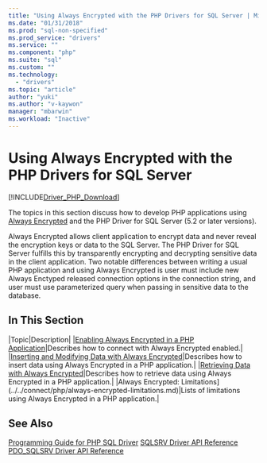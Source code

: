 ```yaml
---
title: "Using Always Encrypted with the PHP Drivers for SQL Server | Microsoft Docs"
ms.date: "01/31/2018"
ms.prod: "sql-non-specified"
ms.prod_service: "drivers"
ms.service: ""
ms.component: "php"
ms.suite: "sql"
ms.custom: ""
ms.technology: 
  - "drivers"
ms.topic: "article"
author: "yuki"
ms.author: "v-kaywon"
manager: "mbarwin"
ms.workload: "Inactive"
---
```

# Using Always Encrypted with the PHP Drivers for SQL Server
[!INCLUDE[Driver_PHP_Download](../../includes/driver_php_download.md)]

The topics in this section discuss how to develop PHP applications using [Always Encrypted](https://docs.microsoft.com/en-us/sql/relational-databases/security/encryption/always-encrypted-database-engine) and the PHP Driver for SQL Server (5.2 or later versions).

Always Encrypted allows client application to encrypt data and never reveal the encryption keys or data to the SQL Server. The PHP Driver for SQL Server fulfills this by transparently encrypting and decrypting sensitive data in the client application. Two notable differences between writing a usual PHP application and using Always Encrypted is user must include new Always Enctyped released connection options in the connection string, and user must use parameterized query when passing in sensitive data to the database.

## In This Section

|Topic|Description|
|[Enabling Always Encrypted in a PHP Application](../../connect/php/enabling-always-encrypted-php-application.md)|Describes how to connect with Always Encrypted enabled.|
|[Inserting and Modifying Data with Always Encrypted](../../connect/php/inserting-data-always-encrypted.md)|Describes how to insert data using Always Encrypted in a PHP application.|
|[Retrieving Data with Always Encrypted](../../connect/php/retrieving-data-always-encrypted.md)|Describes how to retrieve data using Always Encrypted in a PHP application.|
|Always Encrypted: Limitations](../../connect/php/always-encrypted-limitations.md)|Lists of limitations using Always Encrypted in a PHP application.|
  
## See Also  
[Programming Guide for PHP SQL Driver](../../connect/php/programming-guide-for-php-sql-driver.md)
[SQLSRV Driver API Reference](../../connect/php/sqlsrv-driver-api-reference.md)  
[PDO_SQLSRV Driver API Reference](../../connect/php/pdo-sqlsrv-driver-reference.md)  
  
